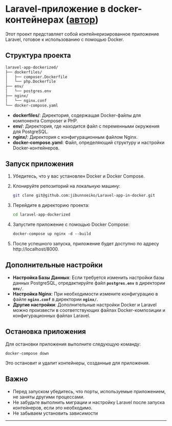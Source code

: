 # Laravel-приложение в docker-контейнерах ([автор](https://youtu.be/5bSA__OWebM?si=qtdp8hSdwdcNrUm4))
Этот проект представляет собой контейнеризированное приложение Laravel, готовое к использованию с помощью Docker. 

## **Структура проекта**

```bash
laravel-app-dockerized/
├── dockerfiles/
│   ├── composer.Dockerfile
│   └── php.Dockerfile
├── env/
│   └── postgres.env
├── nginx/
│   └── nginx.conf
└── docker-compose.yaml
```

- **dockerfiles/**: Директория, содержащая Docker-файлы для компонента Composer и PHP.
- **env/**: Директория, где находится файл с переменными окружения для PostgreSQL.
- **nginx/**: Директория с конфигурационным файлом Nginx.
- **docker-compose.yaml**: Файл, определяющий структуру и настройки Docker-контейнеров.

## **Запуск приложения**

1. Убедитесь, что у вас установлен Docker и Docker Compose.
2. Клонируйте репозиторий на локальную машину:
    
    ```bash
    git clone git@github.com:jibunnoeiko/Laravel-app-in-docker.git
    ```
    
3. Перейдите в директорию проекта:
    
    ```bash
    cd laravel-app-dockerized
    ```
5. Запустите приложение с помощью Docker Compose:
    
    ```css
    docker-compose up nginx -d --build
    ```
    
6. После успешного запуска, приложение будет доступно по адресу http://localhost/8000.

## **Дополнительные настройки**

- **Настройка Базы Данных**: Если требуется изменить настройки базы данных PostgreSQL, отредактируйте файл **`postgres.env`** в директории **`env/`**.
- **Настройка Nginx**: При необходимости измените конфигурацию в файле **`nginx.conf`** в директории **`nginx/`**.
- **Другие настройки**: Дополнительные настройки Docker и Laravel можно произвести в соответствующих файлах Docker-композиции и конфигурационных файлах Laravel.

## **Остановка приложения**

Для остановки приложения выполните следующую команду:

```
docker-compose down
```

Это остановит и удалит контейнеры, созданные для приложения.

## **Важно**

- Перед запуском убедитесь, что порты, используемые приложением, не заняты другими процессами.
- Не забудьте выполнить миграции и настройку Laravel после запуска контейнеров, если это необходимо.
- Не забываем установить зависимости 

---
